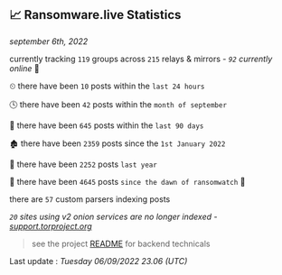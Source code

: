 
## 📈 Ransomware.live Statistics
_september 6th, 2022_

currently tracking `119` groups across `215` relays & mirrors - _`92` currently online_ 📡

⏲ there have been `10` posts within the `last 24 hours`

🕓 there have been `42` posts within the `month of september`

📅 there have been `645` posts within the `last 90 days`

🏚 there have been `2359` posts since the `1st January 2022`

🚀 there have been `2252` posts `last year`

🦕 there have been `4645` posts `since the dawn of ransomwatch` 🐣

there are `57` custom parsers indexing posts

_`20` sites using v2 onion services are no longer indexed - [support.torproject.org](https://support.torproject.org/onionservices/v2-deprecation/)_

> see the project [README](https://github.com/jmousqueton/ransomwatch#readme) for backend technicals



Last update : _Tuesday 06/09/2022 23.06 (UTC)_

